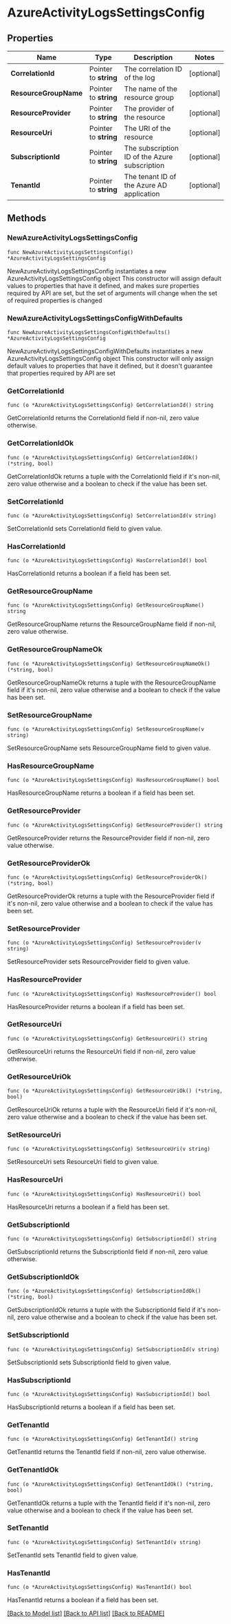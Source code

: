 # AzureActivityLogsSettingsConfig

## Properties

Name | Type | Description | Notes
------------ | ------------- | ------------- | -------------
**CorrelationId** | Pointer to **string** | The correlation ID of the log | [optional] 
**ResourceGroupName** | Pointer to **string** | The name of the resource group | [optional] 
**ResourceProvider** | Pointer to **string** | The provider of the resource | [optional] 
**ResourceUri** | Pointer to **string** | The URI of the resource | [optional] 
**SubscriptionId** | Pointer to **string** | The subscription ID of the Azure subscription | [optional] 
**TenantId** | Pointer to **string** | The tenant ID of the Azure AD application | [optional] 

## Methods

### NewAzureActivityLogsSettingsConfig

`func NewAzureActivityLogsSettingsConfig() *AzureActivityLogsSettingsConfig`

NewAzureActivityLogsSettingsConfig instantiates a new AzureActivityLogsSettingsConfig object
This constructor will assign default values to properties that have it defined,
and makes sure properties required by API are set, but the set of arguments
will change when the set of required properties is changed

### NewAzureActivityLogsSettingsConfigWithDefaults

`func NewAzureActivityLogsSettingsConfigWithDefaults() *AzureActivityLogsSettingsConfig`

NewAzureActivityLogsSettingsConfigWithDefaults instantiates a new AzureActivityLogsSettingsConfig object
This constructor will only assign default values to properties that have it defined,
but it doesn't guarantee that properties required by API are set

### GetCorrelationId

`func (o *AzureActivityLogsSettingsConfig) GetCorrelationId() string`

GetCorrelationId returns the CorrelationId field if non-nil, zero value otherwise.

### GetCorrelationIdOk

`func (o *AzureActivityLogsSettingsConfig) GetCorrelationIdOk() (*string, bool)`

GetCorrelationIdOk returns a tuple with the CorrelationId field if it's non-nil, zero value otherwise
and a boolean to check if the value has been set.

### SetCorrelationId

`func (o *AzureActivityLogsSettingsConfig) SetCorrelationId(v string)`

SetCorrelationId sets CorrelationId field to given value.

### HasCorrelationId

`func (o *AzureActivityLogsSettingsConfig) HasCorrelationId() bool`

HasCorrelationId returns a boolean if a field has been set.

### GetResourceGroupName

`func (o *AzureActivityLogsSettingsConfig) GetResourceGroupName() string`

GetResourceGroupName returns the ResourceGroupName field if non-nil, zero value otherwise.

### GetResourceGroupNameOk

`func (o *AzureActivityLogsSettingsConfig) GetResourceGroupNameOk() (*string, bool)`

GetResourceGroupNameOk returns a tuple with the ResourceGroupName field if it's non-nil, zero value otherwise
and a boolean to check if the value has been set.

### SetResourceGroupName

`func (o *AzureActivityLogsSettingsConfig) SetResourceGroupName(v string)`

SetResourceGroupName sets ResourceGroupName field to given value.

### HasResourceGroupName

`func (o *AzureActivityLogsSettingsConfig) HasResourceGroupName() bool`

HasResourceGroupName returns a boolean if a field has been set.

### GetResourceProvider

`func (o *AzureActivityLogsSettingsConfig) GetResourceProvider() string`

GetResourceProvider returns the ResourceProvider field if non-nil, zero value otherwise.

### GetResourceProviderOk

`func (o *AzureActivityLogsSettingsConfig) GetResourceProviderOk() (*string, bool)`

GetResourceProviderOk returns a tuple with the ResourceProvider field if it's non-nil, zero value otherwise
and a boolean to check if the value has been set.

### SetResourceProvider

`func (o *AzureActivityLogsSettingsConfig) SetResourceProvider(v string)`

SetResourceProvider sets ResourceProvider field to given value.

### HasResourceProvider

`func (o *AzureActivityLogsSettingsConfig) HasResourceProvider() bool`

HasResourceProvider returns a boolean if a field has been set.

### GetResourceUri

`func (o *AzureActivityLogsSettingsConfig) GetResourceUri() string`

GetResourceUri returns the ResourceUri field if non-nil, zero value otherwise.

### GetResourceUriOk

`func (o *AzureActivityLogsSettingsConfig) GetResourceUriOk() (*string, bool)`

GetResourceUriOk returns a tuple with the ResourceUri field if it's non-nil, zero value otherwise
and a boolean to check if the value has been set.

### SetResourceUri

`func (o *AzureActivityLogsSettingsConfig) SetResourceUri(v string)`

SetResourceUri sets ResourceUri field to given value.

### HasResourceUri

`func (o *AzureActivityLogsSettingsConfig) HasResourceUri() bool`

HasResourceUri returns a boolean if a field has been set.

### GetSubscriptionId

`func (o *AzureActivityLogsSettingsConfig) GetSubscriptionId() string`

GetSubscriptionId returns the SubscriptionId field if non-nil, zero value otherwise.

### GetSubscriptionIdOk

`func (o *AzureActivityLogsSettingsConfig) GetSubscriptionIdOk() (*string, bool)`

GetSubscriptionIdOk returns a tuple with the SubscriptionId field if it's non-nil, zero value otherwise
and a boolean to check if the value has been set.

### SetSubscriptionId

`func (o *AzureActivityLogsSettingsConfig) SetSubscriptionId(v string)`

SetSubscriptionId sets SubscriptionId field to given value.

### HasSubscriptionId

`func (o *AzureActivityLogsSettingsConfig) HasSubscriptionId() bool`

HasSubscriptionId returns a boolean if a field has been set.

### GetTenantId

`func (o *AzureActivityLogsSettingsConfig) GetTenantId() string`

GetTenantId returns the TenantId field if non-nil, zero value otherwise.

### GetTenantIdOk

`func (o *AzureActivityLogsSettingsConfig) GetTenantIdOk() (*string, bool)`

GetTenantIdOk returns a tuple with the TenantId field if it's non-nil, zero value otherwise
and a boolean to check if the value has been set.

### SetTenantId

`func (o *AzureActivityLogsSettingsConfig) SetTenantId(v string)`

SetTenantId sets TenantId field to given value.

### HasTenantId

`func (o *AzureActivityLogsSettingsConfig) HasTenantId() bool`

HasTenantId returns a boolean if a field has been set.


[[Back to Model list]](../README.md#documentation-for-models) [[Back to API list]](../README.md#documentation-for-api-endpoints) [[Back to README]](../README.md)



